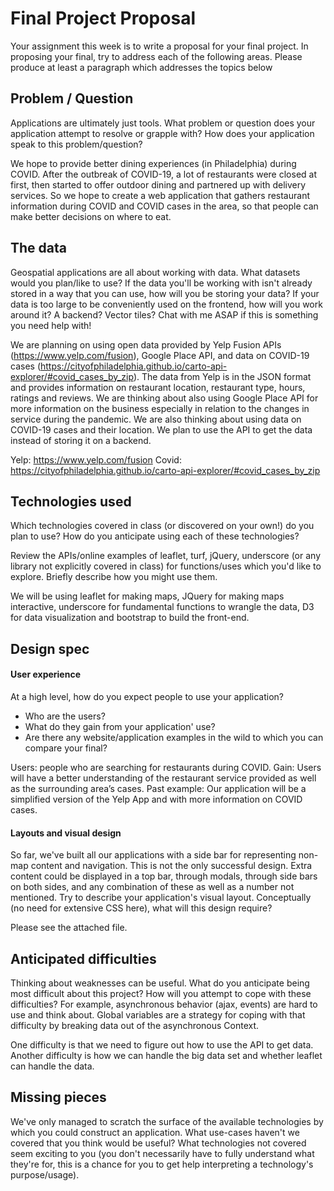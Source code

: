 # Final Project Proposal

Your assignment this week is to write a proposal for your final project.
In proposing your final, try to address each of the following areas.
Please produce at least a paragraph which addresses the topics below

## Problem / Question

Applications are ultimately just tools. What problem or question does
your application attempt to resolve or grapple with? How does your
application speak to this problem/question?

We hope to provide better dining experiences (in Philadelphia) during COVID. After the outbreak of COVID-19, a lot of restaurants were closed at first, then started to offer outdoor dining and partnered up with delivery services. So we hope to create a web application that gathers restaurant information during COVID and COVID cases in the area, so that people can make better decisions on where to eat.

## The data

Geospatial applications are all about working with data. What datasets
would you plan/like to use? If the data you'll be working with isn't
already stored in a way that you can use, how will you be storing your data?
If your data is too large to be conveniently used on the frontend, how will
you work around it? A backend? Vector tiles? Chat with me ASAP if this is
something you need help with!

We are planning on using open data provided by Yelp Fusion APIs (https://www.yelp.com/fusion), Google Place API, and data on COVID-19 cases (https://cityofphiladelphia.github.io/carto-api-explorer/#covid_cases_by_zip). The data from Yelp is in the JSON format and provides information on restaurant location, restaurant type, hours, ratings and reviews. We are thinking about also using Google Place API for more information on the business especially in relation to the changes in service during the pandemic. We are also thinking about using data on COVID-19 cases and their location. We plan to use the API to get the data instead of storing it on a backend.

Yelp: https://www.yelp.com/fusion
Covid: https://cityofphiladelphia.github.io/carto-api-explorer/#covid_cases_by_zip


## Technologies used

Which technologies covered in class (or discovered on your own!) do you
plan to use? How do you anticipate using each of these technologies?

Review the APIs/online examples of leaflet, turf, jQuery, underscore (or
any library not explicitly covered in class) for functions/uses which
you'd like to explore. Briefly describe how you might use them.

We will be using leaflet for making maps, JQuery for making maps interactive, underscore for fundamental functions to wrangle the data, D3 for data visualization and bootstrap to build the front-end.

## Design spec

#### User experience

At a high level, how do you expect people to use your application?
- Who are the users?
- What do they gain from your application' use?
- Are there any website/application examples in the wild to which you can compare your final?

Users: people who are searching for restaurants during COVID.
Gain: Users will have a better understanding of the restaurant service provided as well as the surrounding area’s cases.
Past example: Our application will be a simplified version of the Yelp App and with more information on COVID cases.

#### Layouts and visual design

So far, we've built all our applications with a side bar for
representing non-map content and navigation. This is not the only
successful design. Extra content could be displayed in a top bar,
through modals, through side bars on both sides, and any combination of
these as well as a number not mentioned. Try to describe your
application's visual layout. Conceptually (no need for extensive CSS
here), what will this design require?

Please see the attached file.

## Anticipated difficulties

Thinking about weaknesses can be useful. What do you anticipate being
most difficult about this project? How will you attempt to cope with
these difficulties? For example, asynchronous behavior (ajax, events)
are hard to use and think about. Global variables are a strategy for
coping with that difficulty by breaking data out of the asynchronous
Context.

One difficulty is that we need to figure out how to use the API to get data. Another difficulty is how we can handle the big data set and whether leaflet can handle the data.

## Missing pieces

We've only managed to scratch the surface of the available technologies
by which you could construct an application. What use-cases haven't we covered
that you think would be useful? What technologies not covered seem exciting to
you (you don't necessarily have to fully understand what they're for,
this is a chance for you to get help interpreting a technology's
purpose/usage).

